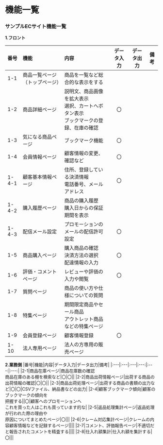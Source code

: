 # 機能一覧
### サンプルECサイト機能一覧
**1.フロント**  

|番号|機能|内容|データ入力|データ出力|備考|
|:---|:---|:---|:---:|:---:|:---:|
|1-1|商品一覧ページ（トップページ）|商品を一覧など総合的な表示をする||||
|1-2|商品詳細ページ|説明文、商品画像を拡大表示<br>選択、カートへボタン表示<br>ブックマークの登録、在庫の確認|〇|||
|1-3|気になる商品ページ|ブックマーク機能|〇|||
|1-4|会員情報ページ|顧客情報の変更、確認など|〇|||
|1-4-1|顧客基本情報ページ|住所、登録している決済情報<br>電話番号、メールアドレス|〇|||
|1-4-2|購入履歴ページ|商品の購入履歴<br>購入日からの保証期間を表示||||
|1-4-3|配信メール設定|プロモーションのメールの配信許可設定|〇|||
|1-5|商品購入ページ|購入商品の確認<br>決済方法の選択<br>配達情報の入力|〇|||
|1-6|評価・コメントページ|レビューや評価の入力や閲覧|〇|||その商品を入力した顧客のみが入力可能|
|1-7|質問ページ|商品の使い方や仕様についての質問||||
|1-8|特集ページ|期間限定商品やセール商品<br>アウトレット商品などの特集ページ||||
|1-9|会員登録ページ|顧客情報登録|〇|||
|1-10|法人専用ページ|法人の方専用の販売ページ|||


**2.業務側**
|番号|機能|内容|データ入力|データ出力|備考|
|:---|:---|:---|:---:|:---:|:---:|
|2-1|商品在庫ページ|商品在庫数の確認<br>商品在庫のある棚を検索など|〇|〇||
|2-2|商品出荷情報ページ|出荷する商品の出荷情報の確認|〇|〇||
|2-3|商品出荷処理ページ|出荷する商品の書類の出力など|〇|〇|CSVファイル、納品書などの出力|
|2-4|顧客ブックマーク傾向|顧客のブックマークの傾向を<br>把握する||〇|顧客へのプロモーションへ<br>これを買った人はこれも買っています的な|
|2-5|返品処理集計ページ|返品処理が行われた際の理由や<br>原因についてまとめたページ|〇|||
|2-6|クレーム対応集計ページ|クレームの内容顧客情報などを記録するページ||||
|2-7|コメント、評価報告ページ|不適切だと報告されたコメントを精査する||||
|2-8|仕入れ額集計|仕入れ額を集計する|〇|||
